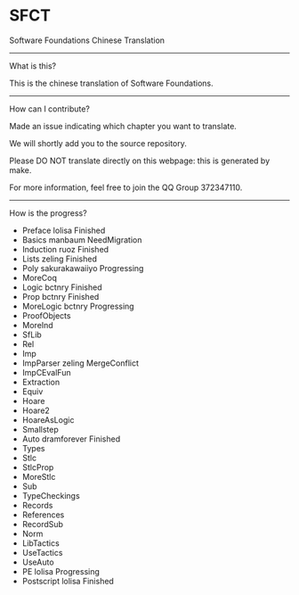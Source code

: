 # SFCT
Software Foundations Chinese Translation

---------------------
What is this?

This is the chinese translation of Software Foundations.

---------------------
How can I contribute?

Made an issue indicating which chapter you want to translate.

We will shortly add you to the source repository.

Please DO NOT translate directly on this webpage: this is generated by make.

For more information, feel free to join the QQ Group 372347110.

---------------------
How is the progress?

- Preface lolisa Finished
- Basics manbaum NeedMigration
- Induction ruoz Finished
- Lists zeling Finished
- Poly sakurakawaiiyo Progressing
- MoreCoq
- Logic bctnry Finished
- Prop bctnry Finished
- MoreLogic bctnry Progressing
- ProofObjects
- MoreInd
- SfLib
- Rel
- Imp
- ImpParser zeling MergeConflict
- ImpCEvalFun
- Extraction
- Equiv
- Hoare
- Hoare2
- HoareAsLogic
- Smallstep
- Auto dramforever Finished
- Types
- Stlc
- StlcProp
- MoreStlc
- Sub
- TypeCheckings
- Records
- References
- RecordSub
- Norm
- LibTactics
- UseTactics
- UseAuto
- PE lolisa Progressing
- Postscript lolisa Finished
